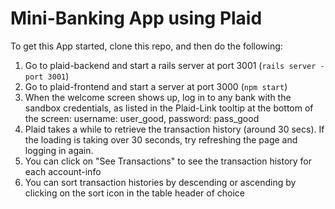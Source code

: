 # Mini-Banking App using Plaid

To get this App started, clone this repo, and then do the following:
1. Go to plaid-backend and start a rails server at port 3001 (`rails server -port 3001`)
2. Go to plaid-frontend and start a server at port 3000 (`npm start`)
3. When the welcome screen shows up, log in to any bank with the sandbox credentials, as listed in the Plaid-Link tooltip at the bottom of the screen:
  username: user_good, 
  password: pass_good
4. Plaid takes a while to retrieve the transaction history (around 30 secs). If the loading is taking over 30 seconds, try refreshing the page and logging in again.
5. You can click on "See Transactions" to see the transaction history for each account-info
6. You can sort transaction histories by descending or ascending by clicking on the sort icon in the table header of choice
